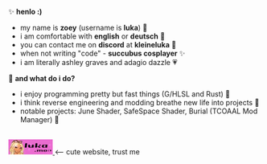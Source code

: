 ✨ **henlo :)**
<br>
- my name is **zoey** (username is **luka**) 🌺 
- i am comfortable with **english** or **deutsch** 🫶
- you can contact me on **discord** at **kleineluka** 🍨
- when not writing "code" - **succubus cosplayer** ✨
- i am literally ashley graves and adagio dazzle 💗


🌈 **and what do i do?**
<br>
- i enjoy programming pretty but fast things (G/HLSL and Rust) 🌼
- i think reverse engineering and modding breathe new life into projects 🐸
- notable projects: June Shader, SafeSpace Shader, Burial (TCOAAL Mod Manager) 🦄

<br>
<a href="https://www.luka.moe">
  <img src="blinkie.gif" alt="Luka Blinkie">
</a>
  <-- cute website, trust me
